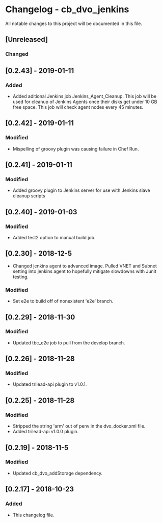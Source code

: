 # Changelog - cb_dvo_jenkins

All notable changes to this project will be documented in this file.

## [Unreleased]

### Changed

## [0.2.43] - 2019-01-11

### Added

- Added aditional Jenkins job Jenkins_Agent_Cleanup. This job will be used for cleanup of Jenkins Agents once their disks get under 10 GB free space. This job will check agent nodes every 45 minutes.

## [0.2.42] - 2019-01-11

### Modified

- Mispelling of groovy plugin was causing failure in Chef Run. 

## [0.2.41] - 2019-01-11

### Modified

- Added groovy plugin to Jenkins server for use with Jenkins slave cleanup scripts

## [0.2.40] - 2019-01-03

### Modified

- Added test2 option to manual build job.

## [0.2.30] - 2018-12-5

- Changed jenkins agent to advanced image. Pulled VNET and Subnet setting into jenkins agent to hopefully mitigate slowdowns with Junit testing.

### Modified

- Set e2e to build off of nonexistent 'e2e' branch.

## [0.2.29] - 2018-11-30

### Modified

- Updated tbc_e2e job to pull from the develop branch.

## [0.2.26] - 2018-11-28

### Modified

- Updated trilead-api plugin to v1.0.1.

## [0.2.25] - 2018-11-28

### Modified

- Stripped the string 'arm' out of penv in the dvo_docker.xml file.
- Added trilead-api v1.0.0 plugin.

## [0.2.19] - 2018-11-5

### Modified

- Updated cb_dvo_addStorage dependency.

## [0.2.17] - 2018-10-23

### Added

- This changelog file.
